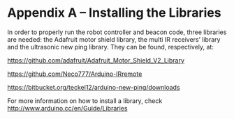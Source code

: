 # Appendix A – Installing the Libraries

In order to properly run the robot controller and beacon code, three libraries are needed:  the Adafruit motor shield library, the multi IR receivers’ library and the ultrasonic new ping library. They can be found, respectively, at:

https://github.com/adafruit/Adafruit_Motor_Shield_V2_Library

https://github.com/Neco777/Arduino-IRremote

https://bitbucket.org/teckel12/arduino-new-ping/downloads

For more information on how to install a library, check
http://www.arduino.cc/en/Guide/Libraries

